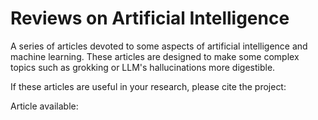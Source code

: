 # Reviews on Artificial Intelligence

A series of articles devoted to some aspects of artificial intelligence and machine learning. These articles are designed to make some complex topics such as grokking or LLM's hallucinations more digestible.  

If these articles are useful in your research, please cite the project: 



Article available:
